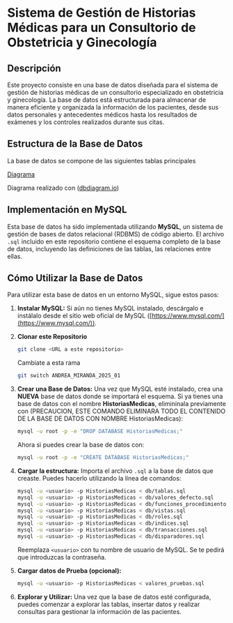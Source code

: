 # Sistema de Gestión de Historias Médicas para un Consultorio de Obstetricia y Ginecología

## Descripción

Este proyecto consiste en una base de datos diseñada para el sistema de gestión de historias médicas de un consultorio especializado en obstetricia y ginecología. La base de datos está estructurada para almacenar de manera eficiente y organizada la información de los pacientes, desde sus datos personales y antecedentes médicos hasta los resultados de exámenes y los controles realizados durante sus citas.

## Estructura de la Base de Datos

La base de datos se compone de las siguientes tablas principales

[Diagrama](images/tablas.pdf)

Diagrama realizado con ([dbdiagram.io](dbdiagram.io))

## Implementación en MySQL
Esta base de datos ha sido implementada utilizando **MySQL**, un sistema de gestión de bases de datos relacional (RDBMS) de código abierto. El archivo `.sql` incluido en este repositorio contiene el esquema completo de la base de datos, incluyendo las definiciones de las tablas, las relaciones entre ellas.

## Cómo Utilizar la Base de Datos
Para utilizar esta base de datos en un entorno MySQL, sigue estos pasos:

1.  **Instalar MySQL:** Si aún no tienes MySQL instalado, descárgalo e instálalo desde el sitio web oficial de MySQL ([https://www.mysql.com/](https://www.mysql.com/)).

2. **Clonar este Repositorio**
    ```bash
    git clone <URL a este repositorio>
    ```
    Cambiate a esta rama
    ```bash
    git switch ANDREA_MIRANDA_2025_01
    ```
 
3.  **Crear una Base de Datos:** Una vez que MySQL esté instalado, crea una **NUEVA** base de datos donde se importará el esquema.
    Si ya tienes una base de datos con el nombre **HistoriasMedicas**, elimininala previamente con (PRECAUCION, ESTE COMANDO ELIMINARA TODO EL CONTENIDO DE LA BASE DE DATOS CON NOMBRE HistoriasMedicas):
    ```bash
    mysql -u root -p -e "DROP DATABASE HistoriasMedicas;"
    ```
    Ahora si puedes crear la base de datos con:
    ```bash
    mysql -u root -p -e "CREATE DATABASE HistoriasMedicas;"
    ```

4.  **Cargar la estructura:** Importa el archivo `.sql` a la base de datos que creaste. Puedes hacerlo utilizando la línea de comandos:
    ```bash
    mysql -u <usuario> -p HistoriasMedicas < db/tablas.sql
    mysql -u <usuario> -p HistoriasMedicas < db/valores_defecto.sql
    mysql -u <usuario> -p HistoriasMedicas < db/funciones_procedimientos.sql
    mysql -u <usuario> -p HistoriasMedicas < db/vistas.sql
    mysql -u <usuario> -p HistoriasMedicas < db/roles.sql
    mysql -u <usuario> -p HistoriasMedicas < db/indices.sql
    mysql -u <usuario> -p HistoriasMedicas < db/transacciones.sql
    mysql -u <usuario> -p HistoriasMedicas < db/disparadores.sql
    ```
    Reemplaza `<usuario>` con tu nombre de usuario de MySQL. Se te pedirá que introduzcas la contraseña.

5.  **Cargar datos de Prueba (opcional):** 
    ```bash
    mysql -u <usuario> -p HistoriasMedicas < valores_pruebas.sql
    ```

6.  **Explorar y Utilizar:** Una vez que la base de datos esté configurada, puedes comenzar a explorar las tablas, insertar datos y realizar consultas para gestionar la información de las pacientes.
